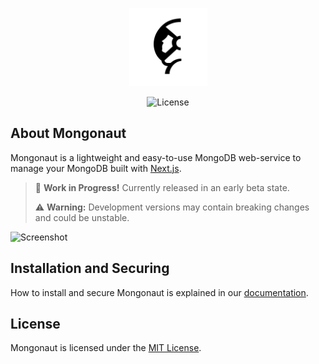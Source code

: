<p align="center">
    <img src="https://github.com/usemongonaut/mongonaut/blob/1ab38bf1d571391c84572749be1e01c3143074e6/public/images/logo.png" width="125" />
</p>

<p align="center">
  <img alt="License" src="https://img.shields.io/badge/License-MIT%20License-blue">
</p>

## About Mongonaut

Mongonaut is a lightweight and easy-to-use MongoDB web-service to manage your MongoDB built with [Next.js](https://nextjs.org/).

> 🚧 **Work in Progress!** Currently released in an early beta state.
> 
> ⚠️ **Warning:** Development versions may contain breaking changes and could be unstable.

![Screenshot](https://github.com/user-attachments/assets/d36bca71-285e-4df6-a4ea-43531c9dbfde)

## Installation and Securing

How to install and secure Mongonaut is explained in our [documentation](https://mongonaut.org/docs).

## License

Mongonaut is licensed under the [MIT License](LICENSE).
